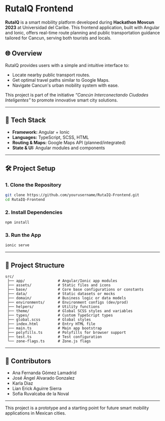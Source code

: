 # RutaIQ Frontend

**RutaIQ** is a smart mobility platform developed during **Hackathon Movcun 2023** at Universidad del Caribe. This frontend application, built with Angular and Ionic, offers real-time route planning and public transportation guidance tailored for Cancun, serving both tourists and locals.

## 🌐 Overview

RutaIQ provides users with a simple and intuitive interface to:
- Locate nearby public transport routes.
- Get optimal travel paths similar to Google Maps.
- Navigate Cancun's urban mobility system with ease.

This project is part of the initiative *“Cancún Interconectando Ciudades Inteligentes”* to promote innovative smart city solutions.

---

## 🚀 Tech Stack

- **Framework:** Angular + Ionic
- **Languages:** TypeScript, SCSS, HTML
- **Routing & Maps:** Google Maps API (planned/integrated)
- **State & UI:** Angular modules and components

---

## 🛠️ Project Setup

### 1. Clone the Repository
```bash
git clone https://github.com/yourusername/RutaIQ-Frontend.git
cd RutaIQ-Frontend
```

### 2. Install Dependencies
```bash
npm install
```

### 3. Run the App
```bash
ionic serve
```

---

## 📁 Project Structure

```
src/
 ├── app/               # Angular/Ionic app modules
 ├── assets/            # Static files and icons
 ├── base/              # Core base configurations or constants
 ├── data/              # Static datasets or mocks
 ├── domain/            # Business logic or data models
 ├── environments/      # Environment configs (dev/prod)
 ├── helpers/           # Utility functions
 ├── theme/             # Global SCSS styles and variables
 ├── types/             # Custom TypeScript types
 ├── global.scss        # Global styles
 ├── index.html         # Entry HTML file
 ├── main.ts            # Main app bootstrap
 ├── polyfills.ts       # Polyfills for browser support
 ├── test.ts            # Test configuration
 └── zone-flags.ts      # Zone.js flags
```

---

## 🤝 Contributors

- Ana Fernanda Gómez Lamadrid
- José Ángel Alvarado Gonzalez
- Karla Diaz
- Lian Erick Aguirre Sierra
- Sofia Ruvalcaba de la Noval

---

This project is a prototype and a starting point for future smart mobility applications in Mexican cities.

